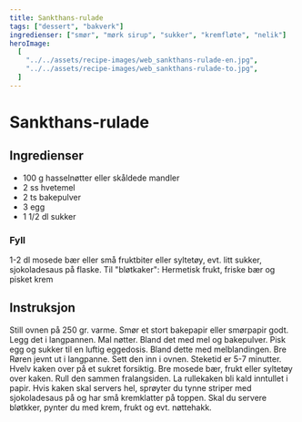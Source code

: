 ```yaml
---
title: Sankthans-rulade
tags: ["dessert", "bakverk"]
ingredienser: ["smør", "mørk sirup", "sukker", "kremfløte", "nelik"]
heroImage:
  [
    "../../assets/recipe-images/web_sankthans-rulade-en.jpg",
    "../../assets/recipe-images/web_sankthans-rulade-to.jpg",
  ]
---
```


# Sankthans-rulade

## Ingredienser

- 100 g hasselnøtter eller skåldede mandler
- 2 ss hvetemel
- 2 ts bakepulver
- 3 egg
- 1 1/2 dl sukker

### Fyll

1-2 dl mosede bær eller små fruktbiter eller syltetøy, evt. litt sukker, sjokoladesaus på flaske. Til "bløtkaker": Hermetisk frukt, friske bær og pisket krem

## Instruksjon

Still ovnen på 250 gr. varme. Smør et stort bakepapir eller smørpapir godt. Legg det i langpannen. Mal nøtter. Bland det med mel og bakepulver. Pisk egg og sukker til en luftig eggedosis. Bland dette med melblandingen. Bre Røren jevnt ut i langpanne. Sett den inn i ovnen. Steketid er 5-7 minutter. Hvelv kaken over på et sukret forsiktig. Bre mosede bær, frukt eller syltetøy over kaken. Rull den sammen fralangsiden. La rullekaken bli kald inntullet i papir. Hvis kaken skal servers hel, sprøyter du tynne striper med sjokoladesaus på og har små kremklatter på toppen. Skal du servere bløtkker, pynter du med krem, frukt og evt. nøttehakk.
